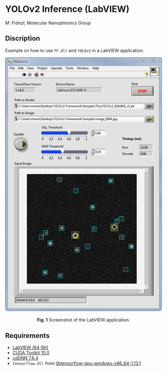 # YOLOv2 Inference (LabVIEW)

*M. Fränzl*, Molecular Nanophtonics Group

## Discription

Example on how to use `TF.dll` and `YOLOv2` in a LabVIEW application.

<p align="center">
  <img src="../Resources/YOLOv2-LabVIEW-Screenshot.png" width=550> <br><br>
  <b>Fig. 1</b> Screenshot of the LabVIEW application.
</p>


## Requirements 

- [LabVIEW (64-Bit)](https://www.ni.com/en-us/support/downloads/software-products/download.labview.html)
- [CUDA Toolkit 10.0](https://developer.nvidia.com/cuda-10.0-download-archive)
- [cdDNN 7.6.4](https://developer.nvidia.com/rdp/cudnn-archive)
- `tensorflow.dll` from [libtensorflow-gpu-windows-x86_64-1.13.1](https://storage.googleapis.com/tensorflow/libtensorflow/libtensorflow-gpu-windows-x86_64-1.13.1.zip)


